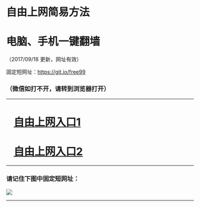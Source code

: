 ﻿# 自由上网简易方法

# 电脑、手机一键翻墙

（2017/09/18 更新，网址有效）

固定短网址：https://git.io/free99

### （微信如打不开，请转到浏览器打开）


***





# &nbsp;&nbsp; <a href="http://ft1778221032.fwq-tz1005.info/fwqtz01.html?t=091800118300 " target="_blank">自由上网入口1</a>
# &nbsp;&nbsp; <a href="http://ft1245312175.fwq-tz1006.info/fwqtz02.html?t=091800130230 " target="_blank">自由上网入口2</a>
***

### 请记住下图中固定短网址：

<img src="https://s3-us-west-2.amazonaws.com/fwq-1001/yjfq-20170905okok.png" /> 


***

